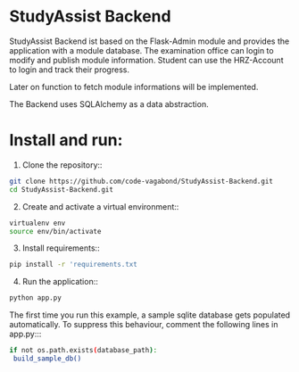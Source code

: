 # StudyAssist Backend #

StudyAssist Backend ist based on the Flask-Admin module and provides the application with a module database. The examination office can login to modify and publish module information. Student can use the HRZ-Account to login and track their progress.

Later on function to fetch module informations will be implemented. 

The Backend uses SQLAlchemy as a data abstraction.

# Install and run:

1. Clone the repository::

```sh
git clone https://github.com/code-vagabond/StudyAssist-Backend.git
cd StudyAssist-Backend.git
```

2. Create and activate a virtual environment::

```sh
virtualenv env
source env/bin/activate
```

3. Install requirements::
```sh
pip install -r 'requirements.txt
```

4. Run the application::
```sh
python app.py
```

The first time you run this example, a sample sqlite database gets populated automatically. To suppress this behaviour,
comment the following lines in app.py:::
```sh
if not os.path.exists(database_path):
 build_sample_db()
```
